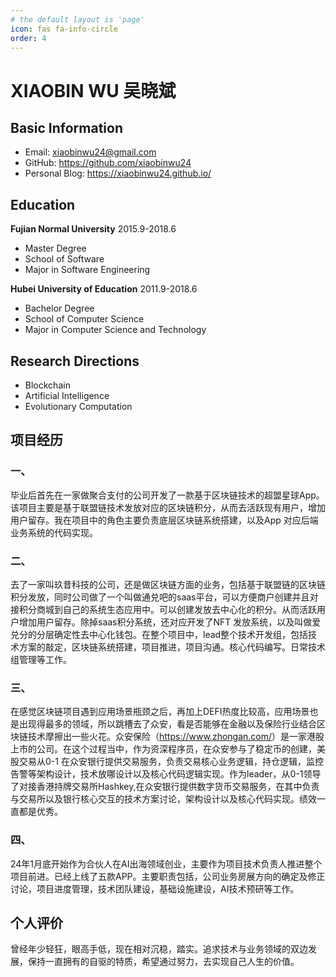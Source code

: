 ```yaml
---
# the default layout is 'page'
icon: fas fa-info-circle
order: 4
---
```

# XIAOBIN WU 吴晓斌
## Basic Information
* Email: xiaobinwu24@gmail.com
* GitHub: <https://github.com/xiaobinwu24>
* Personal Blog: <https://xiaobinwu24.github.io/>

## Education
**Fujian Normal University** 2015.9-2018.6
* Master Degree
* School of Software
* Major in Software Engineering

**Hubei University of Education** 2011.9-2018.6
* Bachelor Degree
* School of Computer Science
* Major in Computer Science and Technology

## Research Directions
* Blockchain
* Artificial Intelligence
* Evolutionary Computation



## 项目经历

### 一、
毕业后首先在一家做聚合支付的公司开发了一款基于区块链技术的超盟星球App。该项目主要是基于联盟链技术发放对应的区块链积分，从而去活跃现有用户，增加用户留存。我在项目中的角色主要负责底层区块链系统搭建，以及App 对应后端业务系统的代码实现。



### 二、
去了一家叫玖昔科技的公司，还是做区块链方面的业务，包括基于联盟链的区块链积分发放，同时公司做了一个叫做通兑吧的saas平台，可以方便商户创建并且对接积分商城到自己的系统生态应用中。可以创建发放去中心化的积分。从而活跃用户增加用户留存。除掉saas积分系统，还对应开发了NFT 发放系统，以及叫做爱兑分的分层确定性去中心化钱包。在整个项目中，lead整个技术开发组，包括技术方案的敲定，区块链系统搭建，项目推进，项目沟通。核心代码编写。日常技术组管理等工作。



### 三、
在感觉区块链项目遇到应用场景瓶颈之后，再加上DEFI热度比较高，应用场景也是出现得最多的领域，所以跳槽去了众安，看是否能够在金融以及保险行业结合区块链技术摩擦出一些火花。众安保险（<https://www.zhongan.com/>）是一家港股上市的公司。在这个过程当中，作为资深程序员，在众安参与了稳定币的创建，美股交易从0-1 在众安银行提供交易服务，负责交易核心业务逻辑，持仓逻辑，监控告警等架构设计，技术放哪设计以及核心代码逻辑实现。作为leader，从0-1领导了对接香港持牌交易所Hashkey,在众安银行提供数字货币交易服务，在其中负责与交易所以及银行核心交互的技术方案讨论，架构设计以及核心代码实现。绩效一直都是优秀。



### 四、
24年1月底开始作为合伙人在AI出海领域创业，主要作为项目技术负责人推进整个项目前进。已经上线了五款APP。主要职责包括，公司业务房展方向的确定及修正讨论，项目进度管理，技术团队建设，基础设施建设，AI技术预研等工作。



## 个人评价

曾经年少轻狂，眼高手低，现在相对沉稳，踏实。追求技术与业务领域的双边发展，保持一直拥有的自驱的特质，希望通过努力，去实现自己人生的价值。



<!-- 
> Add Markdown syntax content to file `_tabs/about.md`{: .filepath } and it will show up on this page.
{: .prompt-tip } -->
